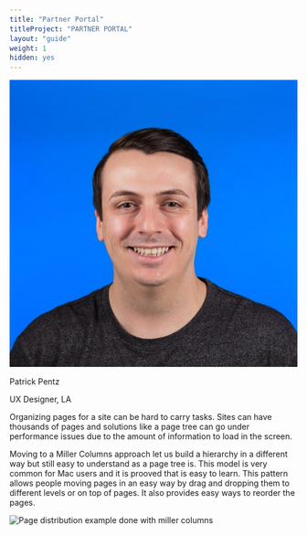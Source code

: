 ```yaml
---
title: "Partner Portal"
titleProject: "PARTNER PORTAL"
layout: "guide"
weight: 1
hidden: yes
---
```


<span>
    <span class="sticker sticker-primary rounded-circle sticker-xl">
        <span class="sticker-overlay">
            <img alt="thumbnail" class="img-fluid" src="../../../images/headshots/pentz-patrick.jpg">
        </span>
    </span>
    <span class="designer-info">
        <p class="designer-name">Patrick Pentz</p>
        <p class="designer-detail">UX Designer, LA</p>
    </span>
</span>

Organizing pages for a site can be hard to carry tasks. Sites can have thousands of pages and solutions like a page tree can go under performance issues due to the amount of information to load in the screen.

Moving to a Miller Columns approach let us build a hierarchy in a different way but still easy to understand as a page tree is. This model is very common for Mac users and it is prooved that is easy to learn. This pattern allows people moving pages in an easy way by drag and dropping them to different levels or on top of pages. It also provides easy ways to reorder the pages.

![Page distribution example done with miller columns](../../../images/examples/millerColumns.jpg)
